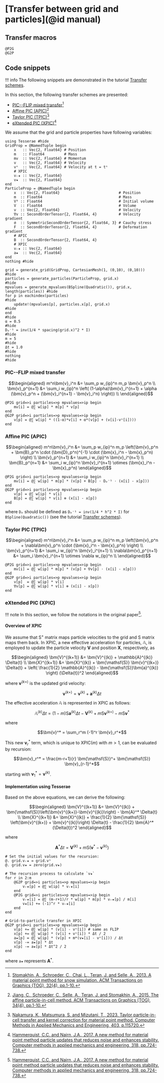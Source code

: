 # [Transfer between grid and particles](@id manual)

## Transfer macros

```@docs
@P2G
@G2P
```

## Code snippets

!!! info
    The following snippets are demonstrated in the tutorial [Transfer schemes](@ref).

In this section, the following transfer schemes are presented:

* [PIC--FLIP mixed transfer](@ref)[^1]
* [Affine PIC (APIC)](@ref)[^2]
* [Taylor PIC (TPIC)](@ref)[^3]
* [eXtended PIC (XPIC)](@ref)[^4]

[^1]: [Stomakhin, A., Schroeder, C., Chai, L., Teran, J. and Selle, A., 2013. A material point method for snow simulation. ACM Transactions on Graphics (TOG), 32(4), pp.1-10.](https://doi.org/10.1145/2461912.2461948)
[^2]: [Jiang, C., Schroeder, C., Selle, A., Teran, J. and Stomakhin, A., 2015. The affine particle-in-cell method. ACM Transactions on Graphics (TOG), 34(4), pp.1-10.](https://doi.org/10.1145/2766996)
[^3]: [Nakamura, K., Matsumura, S. and Mizutani, T., 2023. Taylor particle-in-cell transfer and kernel correction for material point method. Computer Methods in Applied Mechanics and Engineering, 403, p.115720.](https://doi.org/10.1016/j.cma.2022.115720)
[^4]: [Hammerquist, C.C. and Nairn, J.A., 2017. A new method for material point method particle updates that reduces noise and enhances stability. Computer methods in applied mechanics and engineering, 318, pp.724-738.](https://doi.org/10.1016/j.cma.2017.01.035)

We assume that the grid and particle properties have following variables:

```@example transfer
using Tesserae #hide
GridProp = @NamedTuple begin
    x   :: Vec{2, Float64} # Position
    m   :: Float64         # Mass
    mv  :: Vec{2, Float64} # Momentum
    v   :: Vec{2, Float64} # Velocity
    vⁿ  :: Vec{2, Float64} # Velocity at t = tⁿ
    # XPIC
    vᵣ★ :: Vec{2, Float64}
    v★  :: Vec{2, Float64}
end
ParticleProp = @NamedTuple begin
    x  :: Vec{2, Float64}                           # Position
    m  :: Float64                                   # Mass
    V⁰ :: Float64                                   # Initial volume
    V  :: Float64                                   # Volume
    v  :: Vec{2, Float64}                           # Velocity
    ∇v :: SecondOrderTensor{2, Float64, 4}          # Velocity gradient
    σ  :: SymmetricSecondOrderTensor{2, Float64, 3} # Cauchy stress
    F  :: SecondOrderTensor{2, Float64, 4}          # Deformation gradient
    # APIC
    B  :: SecondOrderTensor{2, Float64, 4}
    # XPIC
    vᵣ★ :: Vec{2, Float64}
    a★  :: Vec{2, Float64}
end
nothing #hide
```

```@example transfer
grid = generate_grid(GridProp, CartesianMesh(1, (0,10), (0,10)))              #hide
particles = generate_particles(ParticleProp, grid.x)                          #hide
mpvalues = generate_mpvalues(BSpline(Quadratic()), grid.x, length(particles)) #hide
for p in eachindex(particles)                                                 #hide
    update!(mpvalues[p], particles.x[p], grid.x)                              #hide
end                                                                           #hide
α = 0.5                                                                       #hide
Dₚ⁻¹ = inv(1/4 * spacing(grid.x)^2 * I)                                       #hide
m = 5                                                                         #hide
Δt = 1.0                                                                      #hide
nothing                                                                       #hide
```

### PIC--FLIP mixed transfer

```math
\begin{aligned}
m^n\bm{v}_i^n &= \sum_p w_{ip}^n m_p \bm{v}_p^n \\
\bm{v}_p^{n+1} &= \sum_i w_{ip}^n \left( (1-\alpha)\bm{v}_i^{n+1} + \alpha (\bm{v}_p^n + (\bm{v}_i^{n+1} - \bm{v}_i^n) \right)) \\
\end{aligned}
```

```@example transfer
@P2G grid=>i particles=>p mpvalues=>ip begin
    mv[i] = @∑ w[ip] * m[p] * v[p]
end
@G2P grid=>i particles=>p mpvalues=>ip begin
    v[p] = @∑ w[ip] * ((1-α)*v[i] + α*(v[p] + (v[i]-vⁿ[i])))
end
```

### Affine PIC (APIC)

```math
\begin{aligned}
m^n\bm{v}_i^n &= \sum_p w_{ip}^n m_p \left(\bm{v}_p^n + \bm{B}_p^n \cdot (\bm{D}_p^n)^{-1} \cdot (\bm{x}_i^n - \bm{x}_p^n) \right) \\
\bm{v}_p^{n+1} &= \sum_i w_{ip}^n \bm{v}_i^{n+1} \\
\bm{B}_p^{n+1} &= \sum_i w_{ip}^n \bm{v}_i^{n+1} \otimes (\bm{x}_i^n - \bm{x}_p^n)
\end{aligned}
```

```@example transfer
@P2G grid=>i particles=>p mpvalues=>ip begin
    mv[i] = @∑ w[ip] * m[p] * (v[p] + B[p] ⋅ Dₚ⁻¹ ⋅ (x[i] - x[p]))
end
@G2P grid=>i particles=>p mpvalues=>ip begin
    v[p] = @∑ w[ip] * v[i]
    B[p] = @∑ w[ip] * v[i] ⊗ (x[i] - x[p])
end
```

where `Dₚ` should be defined as `Dₚ⁻¹ = inv(1/4 * h^2 * I)` for `BSpline(Quadratic())` (see the tutorial [Transfer schemes](@ref)).

### Taylor PIC (TPIC)

```math
\begin{aligned}
m^n\bm{v}_i^n &= \sum_p w_{ip}^n m_p \left(\bm{v}_p^n + \nabla\bm{v}_p^n \cdot (\bm{x}_i^n - \bm{x}_p^n) \right) \\
\bm{v}_p^{n+1} &= \sum_i w_{ip}^n \bm{v}_i^{n+1} \\
\nabla\bm{v}_p^{n+1} &= \sum_i \bm{v}_i^{n+1} \otimes \nabla w_{ip}^n \\
\end{aligned}
```

```@example transfer
@P2G grid=>i particles=>p mpvalues=>ip begin
    mv[i] = @∑ w[ip] * m[p] * (v[p] + ∇v[p] ⋅ (x[i] - x[p]))
end
@G2P grid=>i particles=>p mpvalues=>ip begin
    v[p]  = @∑ w[ip] * v[i]
    ∇v[p] = @∑ w[ip] * v[i] ⊗ (x[i] - x[p])
end
```

### eXtended PIC (XPIC)

!!! note
    In this section, we follow the notations in the original paper[^4].

#### Overview of XPIC

We assume that $\bm{\mathsf{S}}^+$ matrix maps particle velocities to the grid and $\bm{\mathsf{S}}$ matrix maps them back.
In XPIC, a new effective acceleration for particles, $\mathbb{A}$, is employed to update the particle velocity $\bm{V}$ and position $\bm{X}$, respectively, as

```math
\begin{aligned}
\bm{V}^{(k+1)} &= \bm{V}^{(k)} + \mathbb{A}^{(k)} \Delta{t} \\
\bm{X}^{(k+1)} &= \bm{X}^{(k)} + \bm{\mathsf{S}} \bm{v}^{(k+)} \Delta{t} + \left( \frac{1}{2} \mathbb{A}^{(k)} - \bm{\mathsf{S}}\bm{a}^{(k)} \right) (\Delta{t})^2
\end{aligned}
```

where $\bm{v}^{(k+)}$ is the updated grid velocity:

```math
\bm{v}^{(k+)} = \bm{v}^{(k)} + \bm{a}^{(k)} \Delta{t}
```

The effective acceleration $\mathbb{A}$ is represented in XPIC as follows:

```math
\mathbb{A}^{(k)} \Delta{t} = (1-m) \bm{\mathsf{S}}\bm{a}^{(k)}\Delta{t} - \bm{V}^{(k)} + m\bm{\mathsf{S}}\bm{v}^{(k+)} - m\bm{\mathsf{S}}\bm{v}^{*}
```

where

```math
\bm{v}^* = \sum_r^m (-1)^r \bm{v}_r^*
```

This new $\bm{v}_r^*$ term, which is unique to XPIC($m$) with $m>1$, can be evaluated by recursion:

```math
\bm{v}_r^* = \frac{m-r+1}{r} \bm{\mathsf{S}}^+ \bm{\mathsf{S}} \bm{v}_{r-1}^*
```

starting with $\bm{v}_1^*=\bm{v}^{(k)}$.

#### Implementation using Tesserae

Based on the above equations, we can derive the following:

```math
\begin{aligned}
\bm{V}^{(k+1)} &= \bm{V}^{(k)} + \bm{\mathsf{S}}\left(\bm{v}^{(k+)}-\bm{v}^{(k)}\right) - \bm{A}^* \Delta{t} \\
\bm{X}^{(k+1)} &= \bm{X}^{(k)} + \frac{1}{2} \bm{\mathsf{S}} \left(\bm{v}^{(k+)} + \bm{v}^{(k)}\right) \Delta{t} - \frac{1}{2} \bm{A}^* (\Delta{t})^2
\end{aligned}
```

where

```math
\bm{A}^* \Delta{t} = \bm{V}^{(k)} + m \bm{\mathsf{S}} \left( \bm{v}^* - \bm{v}^{(k)} \right)
```

```@example transfer
# Set the initial values for the recursion:
@. grid.vᵣ★ = grid.vⁿ
@. grid.v★ = zero(grid.v★)

# The recursion process to calculate `v★`
for r in 2:m
    @G2P grid=>i particles=>p mpvalues=>ip begin
        vᵣ★[p] = @∑ w[ip] * vᵣ★[i]
    end
    @P2G grid=>i particles=>p mpvalues=>ip begin
        vᵣ★[i] = @∑ (m-r+1)/r * w[ip] * m[p] * vᵣ★[p] / m[i]
        v★[i] += (-1)^r * vᵣ★[i]
    end
end

# Grid-to-particle transfer in XPIC
@G2P grid=>i particles=>p mpvalues=>ip begin
    v[p] += @∑ w[ip] * (v[i] - vⁿ[i]) # same as FLIP
    x[p] += @∑ w[ip] * (v[i] + vⁿ[i]) * Δt / 2
    a★[p] = @∑ w[ip] * (v[p] + m*(v★[i] - vⁿ[i])) / Δt
    v[p] -= a★[p] * Δt
    x[p] -= a★[p] * Δt^2 / 2
end
```

where `a★` represents $\bm{A}^*$.
